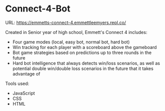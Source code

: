 # Connect-4-Bot

URL: https://emmetts-connect-4.emmettleemyers.repl.co/

Created in Senior year of high school, Emmett's Connect 4 includes:
 - Four game modes (local, easy bot, normal bot, hard bot)
 - Win tracking for each player with a scoreboard above the gameboard
 - Bot game strategies based on predictions up to three rounds in the future
 - Hard bot intelligence that always detects win/loss scenarios, as well as potential double win/double loss scenarios in the future that it takes advantage of

Tools used:
 - JavaScript
 - CSS
 - HTML
